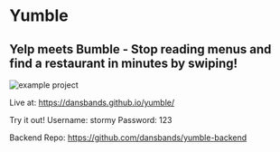 # Yumble

## Yelp meets Bumble - Stop reading menus and find a restaurant in minutes by swiping!

![example project](https://cl.ly/2t1E3f2D2639/Screen%20Recording%202018-03-05%20at%2007.16%20PM.gif)


Live at: https://dansbands.github.io/yumble/

Try it out!
  Username: stormy
  Password: 123

Backend Repo: https://github.com/dansbands/yumble-backend
